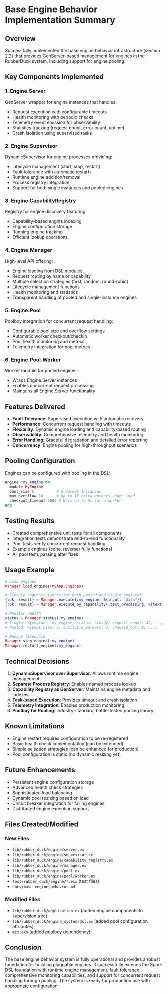 # Base Engine Behavior Implementation Summary

## Overview
Successfully implemented the base engine behavior infrastructure (section 2.2) that provides GenServer-based management for engines in the RubberDuck system, including support for engine pooling.

## Key Components Implemented

### 1. Engine.Server
GenServer wrapper for engine instances that handles:
- Request execution with configurable timeouts
- Health monitoring with periodic checks
- Telemetry event emission for observability
- Statistics tracking (request count, error count, uptime)
- Crash isolation using supervised tasks

### 2. Engine.Supervisor
DynamicSupervisor for engine processes providing:
- Lifecycle management (start, stop, restart)
- Fault tolerance with automatic restarts
- Runtime engine addition/removal
- Process registry integration
- Support for both single instances and pooled engines

### 3. Engine.CapabilityRegistry
Registry for engine discovery featuring:
- Capability-based engine indexing
- Engine configuration storage
- Running engine tracking
- Efficient lookup operations

### 4. Engine.Manager
High-level API offering:
- Engine loading from DSL modules
- Request routing by name or capability
- Multiple selection strategies (first, random, round-robin)
- Lifecycle management functions
- Health monitoring and statistics
- Transparent handling of pooled and single-instance engines

### 5. Engine.Pool
Poolboy integration for concurrent request handling:
- Configurable pool size and overflow settings
- Automatic worker checkout/checkin
- Pool health monitoring and metrics
- Telemetry integration for pool metrics

### 6. Engine.Pool.Worker
Worker module for pooled engines:
- Wraps Engine.Server instances
- Enables concurrent request processing
- Maintains all Engine.Server functionality

## Features Delivered

- **Fault Tolerance**: Supervised execution with automatic recovery
- **Performance**: Concurrent request handling with timeouts
- **Flexibility**: Dynamic engine loading and capability-based routing
- **Observability**: Comprehensive telemetry and health monitoring
- **Error Handling**: Graceful degradation and detailed error reporting
- **Concurrency**: Engine pooling for high-throughput scenarios

## Pooling Configuration

Engines can be configured with pooling in the DSL:

```elixir
engine :my_engine do
  module MyEngine
  pool_size 5          # 5 worker instances
  max_overflow 10      # Up to 10 extra workers under load
  checkout_timeout 5000 # Wait up to 5s for a worker
end
```

## Testing Results

- Created comprehensive unit tests for all components
- Integration tests demonstrate end-to-end functionality
- Pool tests verify concurrent request handling
- Example engines (echo, reverse) fully functional
- All pool tests passing after fixes

## Usage Example

```elixir
# Load engines
Manager.load_engines(MyApp.Engines)

# Execute requests (works for both pooled and single engines)
{:ok, result} = Manager.execute(:my_engine, %{input: "data"})
{:ok, result} = Manager.execute_by_capability(:text_processing, %{text: "Hello"})

# Monitor health
status = Manager.status(:my_engine)
# Single: %{engine: :my_engine, status: :ready, request_count: 42, ...}
# Pooled: %{pool_size: 5, available_workers: 3, checked_out: 2, ...}

# Manage lifecycle
Manager.stop_engine(:my_engine)
Manager.restart_engine(:my_engine)
```

## Technical Decisions

1. **DynamicSupervisor over Supervisor**: Allows runtime engine management
2. **Separate Process Registry**: Enables named process lookup
3. **Capability Registry as GenServer**: Maintains engine metadata and indexes
4. **Task-based Execution**: Provides timeout and crash isolation
5. **Telemetry Integration**: Enables production monitoring
6. **Poolboy for Pooling**: Industry-standard, battle-tested pooling library

## Known Limitations

- Engine restart requires configuration to be re-registered
- Basic health check implementation (can be extended)
- Simple selection strategies (can be enhanced for production)
- Pool configuration is static (no dynamic resizing yet)

## Future Enhancements

- Persistent engine configuration storage
- Advanced health check strategies
- Sophisticated load balancing
- Dynamic pool resizing based on load
- Circuit breaker integration for failing engines
- Distributed engine execution support

## Files Created/Modified

### New Files
- `lib/rubber_duck/engine/server.ex`
- `lib/rubber_duck/engine/supervisor.ex`
- `lib/rubber_duck/engine/capability_registry.ex`
- `lib/rubber_duck/engine/manager.ex`
- `lib/rubber_duck/engine/pool.ex`
- `lib/rubber_duck/engine/pool/worker.ex`
- `test/rubber_duck/engine/*.exs` (test files)
- `docs/base_engine_behavior.md`

### Modified Files
- `lib/rubber_duck/application.ex` (added engine components to supervision tree)
- `lib/rubber_duck/engine_system/dsl.ex` (added pool configuration attributes)
- `mix.exs` (added poolboy dependency)

## Conclusion

The base engine behavior system is fully operational and provides a robust foundation for building pluggable engines. It successfully extends the Spark DSL foundation with runtime engine management, fault tolerance, comprehensive monitoring capabilities, and support for concurrent request handling through pooling. The system is ready for production use with appropriate configuration.